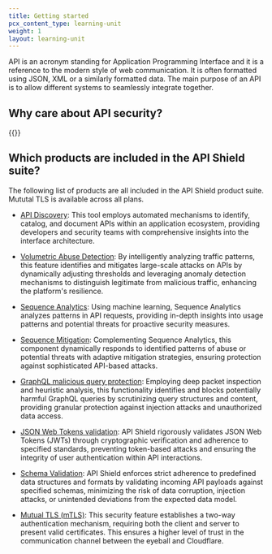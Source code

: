 ```yaml
---
title: Getting started
pcx_content_type: learning-unit
weight: 1
layout: learning-unit
---
```


API is an acronym standing for Application Programming Interface and it is a reference to the modern style of web communication. It is often formatted using JSON, XML or a similarly formatted data. The main purpose of an API is to allow different systems to seamlessly integrate together. 
## Why care about API security?

{{<render file="_why-care.md" productFolder="api-shield" >}}

## Which products are included in the API Shield suite?

The following list of products are all included in the API Shield product suite. Mututal TLS is available across all plans. 

- [API Discovery](/api-shield/security/api-discovery/): This tool employs automated mechanisms to identify, catalog, and document APIs within an application ecosystem, providing developers and security teams with comprehensive insights into the interface architecture.

- [Volumetric Abuse Detection](/api-shield/security/volumetric-abuse-detection/): By intelligently analyzing traffic patterns, this feature identifies and mitigates large-scale attacks on APIs by dynamically adjusting thresholds and leveraging anomaly detection mechanisms to distinguish legitimate from malicious traffic, enhancing the platform's resilience.

- [Sequence Analytics](/api-shield/security/sequence-analytics/): Using machine learning, Sequence Analytics analyzes patterns in API requests, providing in-depth insights into usage patterns and potential threats for proactive security measures.

- [Sequence Mitigation](/api-shield/security/sequence-mitigation/): Complementing Sequence Analytics, this component dynamically responds to identified patterns of abuse or potential threats with adaptive mitigation strategies, ensuring protection against sophisticated API-based attacks.

- [GraphQL malicious query protection](/api-shield/security/graphql-protection/): Employing deep packet inspection and heuristic analysis, this functionality identifies and blocks potentially harmful GraphQL queries by scrutinizing query structures and content, providing granular protection against injection attacks and unauthorized data access.

- [JSON Web Tokens validation](/api-shield/security/jwt-validation/): API Shield rigorously validates JSON Web Tokens (JWTs) through cryptographic verification and adherence to specified standards, preventing token-based attacks and ensuring the integrity of user authentication within API interactions.

- [Schema Validation](/api-shield/security/schema-validation/): API Shield enforces strict adherence to predefined data structures and formats by validating incoming API payloads against specified schemas, minimizing the risk of data corruption, injection attacks, or unintended deviations from the expected data model.

- [Mutual TLS (mTLS)](/api-shield/security/mtls/): This security feature establishes a two-way authentication mechanism, requiring both the client and server to present valid certificates. This ensures a higher level of trust in the communication channel between the eyeball and Cloudflare.
